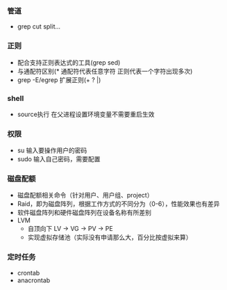 ### 管道

* grep cut split...

### 正则

* 配合支持正则表达式的工具(grep sed)
* 与通配符区别(* 通配符代表任意字符 正则代表一个字符出现多次)
* grep -E/egrep 扩展正则(+ ? |)

### shell
* source执行 在父进程设置环境变量不需要重启生效

### 权限
* su 输入要操作用户的密码
* sudo 输入自己密码，需要配置

### 磁盘配额
* 磁盘配额相关命令（针对用户、用户组、project）
* Raid，即为磁盘阵列，根据工作方式的不同分为（0-6），性能效果也有差异
* 软件磁盘阵列和硬件磁盘阵列在设备名称有所差别
* LVM
    * 自顶向下 LV -> VG -> PV -> PE
    * 实现虚拟存储池（实际没有申请那么大，百分比按虚拟来算）
  
### 定时任务
* crontab
* anacrontab